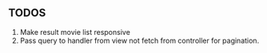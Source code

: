 ## TODOS

1. Make result movie list responsive
2. Pass query to handler from view not fetch from controller for pagination.
